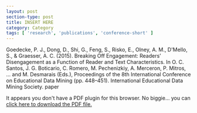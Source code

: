 ```yaml
---
layout: post
section-type: post
title: INSERT HERE
category: Category
tags: [ 'research', 'publications', 'conference-short' ]
---
```

Goedecke, P. J., Dong, D., Shi, G., Feng, S., Risko, E., Olney, A. M., D'Mello, S., & Graesser, A. C. (2015). Breaking Off Engagement: Readers’ Disengagement as a Function of Reader and Text Characteristics. In O. C. Santos, J. G. Boticario, C. Romero, M. Pechenizkiy, A. Merceron, P. Mitros, …  and M. Desmarais (Eds.), Proceedings of the 8th International Conference on Educational Data Mining (pp. 448–451). International Educational Data Mining Society. paper

<object data="https://umdrive.memphis.edu/aolney/public/publications/INSERTHERE" type="application/pdf" width="100%" height="600px">
 
  <p>It appears you don't have a PDF plugin for this browser.
  No biggie... you can <a href="https://umdrive.memphis.edu/aolney/public/publications/INSERTHERE">click here to
  download the PDF file.</a></p>
  
</object>
